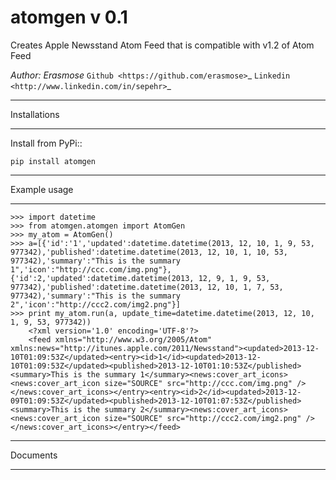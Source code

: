 atomgen v 0.1
=======

Creates Apple Newsstand Atom Feed that is compatible with v1.2 of Atom Feed

*Author: Erasmose*
`Github <https://github.com/erasmose>`_
`Linkedin <http://www.linkedin.com/in/sepehr>`_


*************
Installations
*************

Install from PyPi::

    pip install atomgen

*************
Example usage
*************
    

    >>> import datetime
    >>> from atomgen.atomgen import AtomGen
    >>> my_atom = AtomGen()
    >>> a=[{'id':'1','updated':datetime.datetime(2013, 12, 10, 1, 9, 53, 977342),'published':datetime.datetime(2013, 12, 10, 1, 10, 53, 977342),'summary':"This is the summary 1",'icon':"http://ccc.com/img.png"},{'id':2,'updated':datetime.datetime(2013, 12, 9, 1, 9, 53, 977342),'published':datetime.datetime(2013, 12, 10, 1, 7, 53, 977342),'summary':"This is the summary 2",'icon':"http://ccc2.com/img2.png"}]
    >>> print my_atom.run(a, update_time=datetime.datetime(2013, 12, 10, 1, 9, 53, 977342))
        <?xml version='1.0' encoding='UTF-8'?>
        <feed xmlns="http://www.w3.org/2005/Atom" xmlns:news="http://itunes.apple.com/2011/Newsstand"><updated>2013-12-10T01:09:53Z</updated><entry><id>1</id><updated>2013-12-10T01:09:53Z</updated><published>2013-12-10T01:10:53Z</published><summary>This is the summary 1</summary><news:cover_art_icons><news:cover_art_icon size="SOURCE" src="http://ccc.com/img.png" /></news:cover_art_icons></entry><entry><id>2</id><updated>2013-12-09T01:09:53Z</updated><published>2013-12-10T01:07:53Z</published><summary>This is the summary 2</summary><news:cover_art_icons><news:cover_art_icon size="SOURCE" src="http://ccc2.com/img2.png" /></news:cover_art_icons></entry></feed>


*********
Documents
*********

